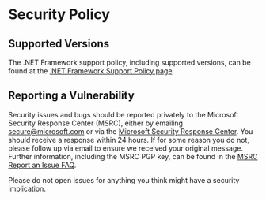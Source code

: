 # Security Policy

## Supported Versions

The .NET Framework support policy, including supported versions, can be found at the [.NET Framework Support Policy page](https://dotnet.microsoft.com/platform/support/policy/dotnet-framework).

## Reporting a Vulnerability

Security issues and bugs should be reported privately to the Microsoft Security Response Center (MSRC), either by emailing <secure@microsoft.com> or via the [Microsoft Security Response Center](https://msrc.microsoft.com). You should receive a response within 24 hours. If for some reason you do not, please follow up via email to ensure we received your original message. Further information, including the MSRC PGP key, can be found in the [MSRC Report an Issue FAQ](https://www.microsoft.com/en-us/msrc/faqs-report-an-issue).

Please do not open issues for anything you think might have a security implication.
